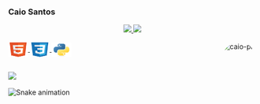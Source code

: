 ### Caio Santos
<div align="center">
  <a href="https://github.com/New-Caiocolas">
  <img height="180em" src="https://github-readme-stats.vercel.app/api?username=New-caiocolas&show_icons=true&theme=dracula&include_all_commits=true&count_private=false"/>
  <img height="180em" target="_blank" src="https://github-readme-stats.vercel.app/api/top-langs/?username=New-caiocolas&layout=compact&langs_count=7&theme=dracula"/>
</div>

<div style="display: inline_block"><br>
  <img align="center" alt="caio-HTML" height="30" width="40" src="https://raw.githubusercontent.com/devicons/devicon/master/icons/html5/html5-original.svg">
  <img align="center" alt="caio-CSS" height="30" width="40" src="https://raw.githubusercontent.com/devicons/devicon/master/icons/css3/css3-original.svg">
  <img align="center" alt="caio-Python" height="30" width="40" src="https://raw.githubusercontent.com/devicons/devicon/master/icons/python/python-original.svg">
  <img align="right" alt="caio-pic" height="150" style="border-radius:50px;" src="https://media.giphy.com/media/eIqwsPa5R2j7UOPOH1/giphy.gif">
</div>
  
  ##
 
<div> 
  <a href="https://www.instagram.com/caiocolas/" target="_blank"><img src="https://img.shields.io/badge/-Instagram-%23E4405F?style=for-the-badge&logo=instagram&logoColor=white" target="_blank"></a>
 
 ![Snake animation](https://github.com/New-Caiocolas/New-Caiocolas/blob/output/github-contribution-grid-snake.svg)
 
</div>
